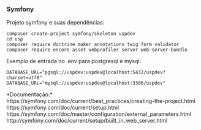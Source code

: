 ### Symfony 

Projeto symfony e suas dependências:

    composer create-project symfony/skeleton uspdev
    cd usp
    composer require doctrine maker annotations twig form validator
    composer require encore asset webprofiler server web-server-bundle

Exemplo de entrada no .env para postgresql e mysql:

    DATABASE_URL="pgsql://uspdev:uspdev@localhost:5432/uspdev?charset=utf8"
    DATABASE_URL="mysql://uspdev:uspdev@localhost:3306/uspdev"

<div style="font-size: 14px;"> *Documentação:* 
https://symfony.com/doc/current/best_practices/creating-the-project.html <br>
https://symfony.com/doc/current/setup.html <br>
https://symfony.com/doc/master/configuration/external_parameters.html <br>
http://symfony.com/doc/current/setup/built_in_web_server.html
</div>

